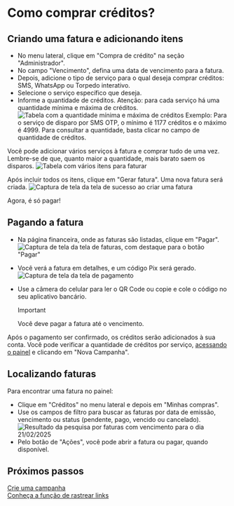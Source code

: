 <script setup>
  import NoteComponent from './components/Note.md';
  import AsideArticle from './components/AsideArticle.vue';
</script>

<div style="margin-bottom: 2rem">
  <NoteComponent/>
</div>

# Como comprar créditos?

<AsideArticle/>

## Criando uma fatura e adicionando itens

- No menu lateral, clique em "Compra de crédito" na seção "Administrador".
- No campo "Vencimento", defina uma data de vencimento para a fatura.
- Depois, adicione o tipo de serviço para o qual deseja comprar créditos: SMS, WhatsApp ou Torpedo interativo.
- Selecione o serviço específico que deseja.
- Informe a quantidade de créditos. Atenção: para cada serviço há uma quantidade mínima e máxima de créditos.
  ![Tabela com a quantidade mínima e máxima de créditos](/img/tutorial/table-count.png)
  Exemplo: Para o serviço de disparo por SMS OTP, o mínimo é 1177 créditos e o máximo é 4999. Para consultar a quantidade, basta clicar no campo de quantidade de créditos.

Você pode adicionar vários serviços à fatura e comprar tudo de uma vez. Lembre-se de que, quanto maior a quantidade, mais barato saem os disparos.
![Tabela com vários itens para faturar](/img/tutorial/table-items.png)

Após incluir todos os itens, clique em "Gerar fatura". Uma nova fatura será criada.
![Captura de tela da tela de sucesso ao criar uma fatura](/img/tutorial/new-bill.png)

Agora, é só pagar!

## Pagando a fatura

- Na página financeira, onde as faturas são listadas, clique em "Pagar".
  ![Captura de tela da tela de faturas, com destaque para o botão "Pagar"](/img/tutorial/all-bills.png)

- Você verá a fatura em detalhes, e um código Pix será gerado.
  ![Captura de tela da tela de pagamento](/img/tutorial/pay-bill.png)

- Use a câmera do celular para ler o QR Code ou copie e cole o código no seu aplicativo bancário.

  > [!IMPORTANT]
  > Você deve pagar a fatura até o vencimento.

Após o pagamento ser confirmado, os créditos serão adicionados à sua conta. Você pode verificar a quantidade de créditos por serviço, [acessando o painel](https://painel.allcancesms.com.br/app) e clicando em "Nova Campanha".

## Localizando faturas

Para encontrar uma fatura no painel:

- Clique em "Créditos" no menu lateral e depois em "Minhas compras".
- Use os campos de filtro para buscar as faturas por data de emissão, vencimento ou status (pendente, pago, vencido ou cancelado).
  ![Resultado da pesquisa por faturas com vencimento para o dia 21/02/2025](/img/tutorial/bill-filter-results.png)
- Pelo botão de "Ações", você pode abrir a fatura ou pagar, quando disponível.

## Próximos passos

[Crie uma campanha](/create-campaign)  
[Conheça a função de rastrear links](/trackers-links)

